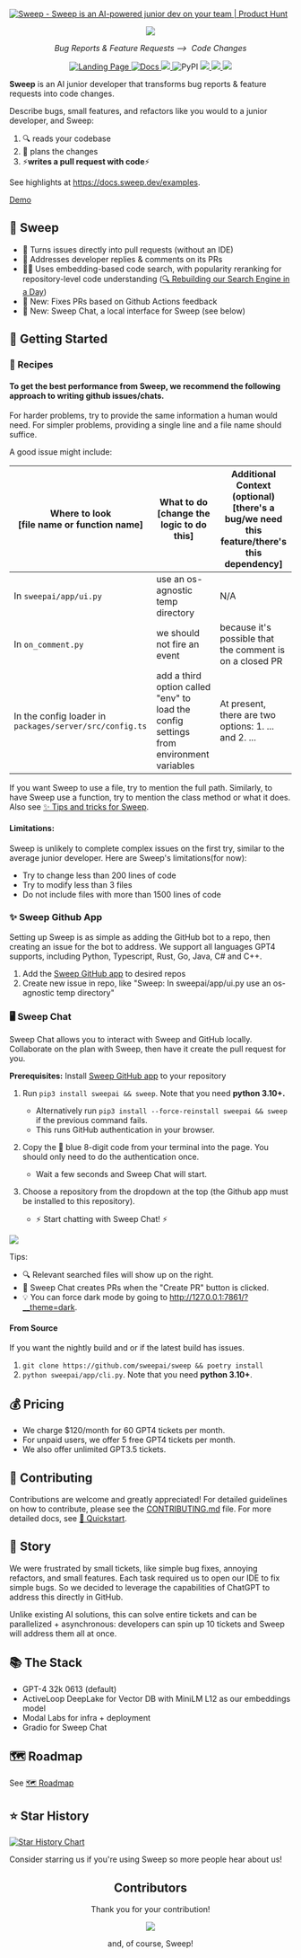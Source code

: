 [![Sweep - Sweep is an AI-powered junior dev on your team | Product Hunt](https://api.producthunt.com/widgets/embed-image/v1/featured.svg?post_id=404410&theme=dark)](https://www.producthunt.com/posts/sweep-5?utm_source=badge-featured&utm_medium=badge&utm_souce=badge-sweep-5)
<p align="center">
    <img src="https://github.com/sweepai/sweep/assets/26889185/39d500fc-9276-402c-9ec7-3e61f57ad233">
</p>
<p align="center">
    <i>Bug Reports & Feature Requests ⟶&nbsp; Code Changes</i>
</p>

<p align="center">
<a href="https://sweep.dev">
    <img alt="Landing Page" src="https://img.shields.io/badge/Site-sweep.dev-blue?link=https%3A%2F%2Fsweep.dev">
</a>
<a href="https://docs.sweep.dev/">
    <img alt="Docs" src="https://img.shields.io/badge/Docs-docs.sweep.dev-blue?link=https%3A%2F%2Fdocs.sweep.dev">
</a> 
<a href="https://discord.gg/sweep-ai">
    <img src="https://dcbadge.vercel.app/api/server/sweep-ai?style=flat" />
</a>
<img alt="PyPI" src="https://img.shields.io/pypi/v/sweepai">
<a href="https://pepy.tech/project/sweepai">
    <img src="https://static.pepy.tech/badge/sweepai/month" />
</a>
<a href="https://github.com/sweepai/sweep">
    <img src="https://img.shields.io/github/stars/sweepai/sweep" />
</a>
<a href="https://twitter.com/sweep__ai">
    <img src="https://img.shields.io/twitter/url?url=https%3A%2F%2Ftwitter.com%2Fsweep__ai" />
</a>
</p>

<b>Sweep</b> is an AI junior developer that transforms bug reports & feature requests into code changes.

Describe bugs, small features, and refactors like you would to a junior developer, and Sweep:
1. 🔍 reads your codebase
2. 📝 plans the changes
3. ⚡**writes a pull request with code**⚡

See highlights at https://docs.sweep.dev/examples.

[Demo](https://github.com/sweepai/sweep/assets/44910023/365ec29f-7317-40a7-9b5e-0af02f2b0e47)

## 🌠 Sweep
* 🔧 Turns issues directly into pull requests (without an IDE)
* 👀 Addresses developer replies & comments on its PRs
* 🕵️‍♂️ Uses embedding-based code search, with popularity reranking for repository-level code understanding ([🔍 Rebuilding our Search Engine in a Day](https://docs.sweep.dev/how-we-rebuilt-our-code-search-engine-in-a-day))
* 🎊 New: Fixes PRs based on Github Actions feedback
* 🎊 New: Sweep Chat, a local interface for Sweep (see below)

## 🚀 Getting Started

### 🍲 Recipes
#### To get the best performance from Sweep, we recommend the following approach to writing github issues/chats. 
For harder problems, try to provide the same information a human would need. For simpler problems, providing a single line and a file name should suffice.

A good issue might include:

| Where to look <br> **[file name or function name]**| What to do <br> **[change the logic to do this]** | Additional Context (optional) <br> **[there's a bug/we need this feature/there's this dependency]** |
|-----------|------------|----------------------|
|In `sweepai/app/ui.py`|use an os-agnostic temp directory|N/A|
|In `on_comment.py`|we should not fire an event|because it's possible that the comment is on a closed PR|
|In the config loader in `packages/server/src/config.ts`|add a third option called "env" to load the config settings from environment variables| At present, there are two options:  1. ... and 2. ...|

If you want Sweep to use a file, try to mention the full path. Similarly, to have Sweep use a function, try to mention the class method or what it does. Also see [✨ Tips and tricks for Sweep](https://docs.sweep.dev/tricks).

#### Limitations:
Sweep is unlikely to complete complex issues on the first try, similar to the average junior developer. Here are Sweep's limitations(for now):
- Try to change less than 200 lines of code
- Try to modify less than 3 files
- Do not include files with more than 1500 lines of code

### ✨ Sweep Github App
Setting up Sweep is as simple as adding the GitHub bot to a repo, then creating an issue for the bot to address.
We support all languages GPT4 supports, including Python, Typescript, Rust, Go, Java, C# and C++.

1. Add the [Sweep GitHub app](https://github.com/apps/sweep-ai) to desired repos
2. Create new issue in repo, like "Sweep: In sweepai/app/ui.py use an os-agnostic temp directory"

### 🖥️ Sweep Chat
Sweep Chat allows you to interact with Sweep and GitHub locally. Collaborate on the plan with Sweep, then have it create the pull request for you. 

**Prerequisites:** Install [Sweep GitHub app](https://github.com/apps/sweep-ai) to your repository

1. Run `pip3 install sweepai && sweep`. Note that you need **python 3.10+.**
    - Alternatively run `pip3 install --force-reinstall sweepai && sweep` if the previous command fails.
    - This runs GitHub authentication in your browser.

2. Copy the 🔵 blue 8-digit code from your terminal into the page. You should only need to do the authentication once.  
    - Wait a few seconds and Sweep Chat will start. 

3. Choose a repository from the dropdown at the top (the Github app must be installed to this repository).

    - ⚡ Start chatting with Sweep Chat! ⚡

<img src="https://github.com/sweepai/sweep/blob/856ff66c2dbeaf39afbf6d8c49a620dfa70271fb/.assets/gradio-screenshot.png">

Tips:
* 🔍 Relevant searched files will show up on the right. 
* 🔘 Sweep Chat creates PRs when the "Create PR" button is clicked. 
* 💡 You can force dark mode by going to http://127.0.0.1:7861/?__theme=dark.

#### From Source
If you want the nightly build and or if the latest build has issues.

1. `git clone https://github.com/sweepai/sweep && poetry install`
2. `python sweepai/app/cli.py`. Note that you need **python 3.10+**.

## 💰 Pricing
* We charge $120/month for 60 GPT4 tickets per month.
* For unpaid users, we offer 5 free GPT4 tickets per month.
* We also offer unlimited GPT3.5 tickets.
## 🤝 Contributing

Contributions are welcome and greatly appreciated! For detailed guidelines on how to contribute, please see the [CONTRIBUTING.md](CONTRIBUTING.md) file.
For more detailed docs, see [🚀 Quickstart](https://docs.sweep.dev/).

## 📘 Story

We were frustrated by small tickets, like simple bug fixes, annoying refactors, and small features. Each task required us to open our IDE to fix simple bugs. So we decided to leverage the capabilities of ChatGPT to address this directly in GitHub.

Unlike existing AI solutions, this can solve entire tickets and can be parallelized + asynchronous: developers can spin up 10 tickets and Sweep will address them all at once.

## 📚 The Stack
- GPT-4 32k 0613 (default)
- ActiveLoop DeepLake for Vector DB with MiniLM L12 as our embeddings model
- Modal Labs for infra + deployment
- Gradio for Sweep Chat

## 🗺️ Roadmap
See [🗺️ Roadmap](https://docs.sweep.dev/roadmap)

## ⭐ Star History

[![Star History Chart](https://api.star-history.com/svg?repos=sweepai/sweep&type=Date)](https://star-history.com/#sweepai/sweep&Date)

Consider starring us if you're using Sweep so more people hear about us!
<h2 align="center">
    Contributors
</h2>
<p align="center">
    Thank you for your contribution!
</p>
<p align="center">
    <a href="https://github.com/sweepai/sweep/graphs/contributors">
      <img src="https://contrib.rocks/image?repo=sweepai/sweep" />
    </a>
</p>
<p align="center">
    and, of course, Sweep!
</p>
